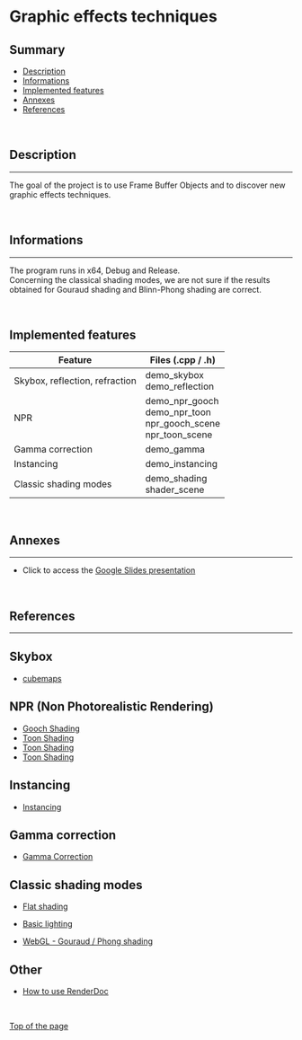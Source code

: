 # **Graphic effects techniques**

## **Summary**
- [Description](##Description)
- [Informations](##Informations)
- [Implemented features](##Implemented%20features)
- [Annexes](##Annexes)
- [References](##References)

<br>

## **Description**
---
The goal of the project is to use Frame Buffer Objects and to discover new graphic effects techniques.

<br>

## **Informations**
---
The program runs in x64, Debug and Release.  
Concerning the classical shading modes, we are not sure if the results obtained for Gouraud shading and Blinn-Phong shading are correct.

<br>

## **Implemented features**

Feature                            | Files (.cpp / .h)
-------                            | ------
Skybox, reflection, refraction     | demo_skybox <br> demo_reflection
NPR                                | demo_npr_gooch<br>demo_npr_toon <br>                                  npr_gooch_scene<br>npr_toon_scene
Gamma correction                   | demo_gamma
Instancing                         | demo_instancing
Classic shading modes              | demo_shading <br> shader_scene

<br>

## **Annexes**
---
- Click to access the [Google Slides presentation](https://docs.google.com/presentation/d/1_0sL51XJ0z1aVeZvjUaP9i5q_txzYJ-JLWkTfv4sbDc/edit?usp=sharing)

<br>

## **References**
---
Skybox
---

- [cubemaps](https://learnopengl.com/Advanced-OpenGL/Cubemaps)

NPR (Non Photorealistic Rendering)
---
- [Gooch Shading](https://rendermeapangolin.wordpress.com/2015/05/07/gooch-shading/)
- [Toon Shading](http://www.lighthouse3d.com/tutorials/glsl-12-tutorial/toon-shading/)
- [Toon Shading](https://stackoverflow.com/questions/5795829/using-opengl-toon-shader-in-glsl)
- [Toon Shading](https://github.com/aglobus/toon-shading)

Instancing
---
- [Instancing](https://learnopengl.com/Advanced-OpenGL/Instancing)

Gamma correction
---
- [Gamma Correction](https://learnopengl.com/Advanced-Lighting/Gamma-Correction)

Classic shading modes
---
- [Flat shading](https://www.mauriciopoppe.com/notes/computer-graphics/surface-shading/flat-shading/)

- [Basic lighting](https://learnopengl.com/Lighting/Basic-Lighting)

- [WebGL - Gouraud / Phong shading](http://www.cs.toronto.edu/~jacobson/phong-demo/)

Other
---
- [How to use RenderDoc](https://www.youtube.com/watch?v=ngz4NHiigIw)

<br>

[Top of the page](#top)